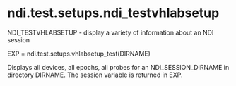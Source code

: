 # ndi.test.setups.ndi_testvhlabsetup

  NDI_TESTVHLABSETUP - display a variety of information about an NDI session
 
  EXP = ndi.test.setups.vhlabsetup_test(DIRNAME)
 
  Displays all devices, all epochs, all probes for an NDI_SESSION_DIRNAME in directory
  DIRNAME. The session variable is returned in EXP.
